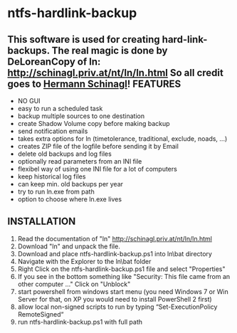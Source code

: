 ntfs-hardlink-backup
====================

This software is used for creating hard-link-backups.
The real magic is done by DeLoreanCopy of ln: http://schinagl.priv.at/nt/ln/ln.html	
So all credit goes to [Hermann Schinagl](http://schinagl.priv.at)!
FEATURES
--------
* NO GUI
* easy to run a scheduled task
* backup multiple sources to one destination
* create Shadow Volume copy before making backup
* send notification emails
* takes extra options for ln (timetolerance, traditional, exclude, noads, ...)
* creates ZIP file of the logfile before sending it by Email
* delete old backups and log files
* optionally read parameters from an INI file
* flexibel way of using one INI file for a lot of computers
* keep historical log files
* can keep min. old backups per year 
* try to run ln.exe from path
* option to choose where ln.exe lives


INSTALLATION
-------------
1. Read the documentation of "ln" http://schinagl.priv.at/nt/ln/ln.html
2. Download "ln" and unpack the file.
3. Download and place ntfs-hardlink-backup.ps1 into ln\bat directory
4. Navigate with the Explorer to the ln\bat folder
5. Right Click on the ntfs-hardlink-backup.ps1 file and select "Properties"
6. If you see in the bottom something like "Security: This file came from an other computer ..." Click on "Unblock"
7. start powershell from windows start menu (you need Windows 7 or Win Server for that, on XP you would need to install PowerShell 2 first)
8. allow local non-signed scripts to run by typing “Set-ExecutionPolicy RemoteSigned“
9. run ntfs-hardlink-backup.ps1 with full path

